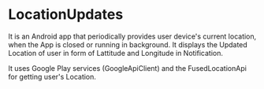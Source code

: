 # LocationUpdates
It is an Android app that periodically provides user device's current location, when the App is closed or running in background. It displays the Updated Location of user in form of Lattitude and Longitude in Notification.

It uses Google Play services (GoogleApiClient) and the FusedLocationApi for getting user's Location.